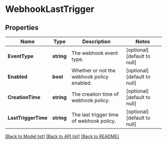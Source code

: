 # WebhookLastTrigger

## Properties
Name | Type | Description | Notes
------------ | ------------- | ------------- | -------------
**EventType** | **string** | The webhook event type. | [optional] [default to null]
**Enabled** | **bool** | Whether or not the webhook policy enabled. | [optional] [default to null]
**CreationTime** | **string** | The creation time of webhook policy. | [optional] [default to null]
**LastTriggerTime** | **string** | The last trigger time of webhook policy. | [optional] [default to null]

[[Back to Model list]](../README.md#documentation-for-models) [[Back to API list]](../README.md#documentation-for-api-endpoints) [[Back to README]](../README.md)



